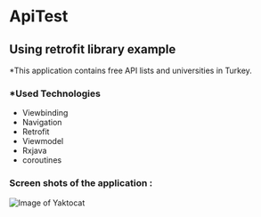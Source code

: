 # ApiTest
## Using retrofit library example

*This application contains free API lists and universities in Turkey.

### *Used Technologies
- Viewbinding
- Navigation
- Retrofit
- Viewmodel
- Rxjava
- coroutines

### Screen shots of the application : 

![Image of Yaktocat](https://octodex.github.com/images/yaktocat.png)
